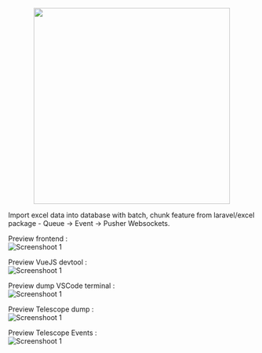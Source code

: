 <p align="center"><img src="https://res.cloudinary.com/dtfbvvkyp/image/upload/v1566331377/laravel-logolockup-cmyk-red.svg" width="400"></p>

Import excel data into database with batch, chunk feature from laravel/excel package - Queue -> Event -> Pusher Websockets.

Preview frontend :\
![Screenshoot 1](https://raw.githubusercontent.com/fajarsulaksono/laravel-excel-import-chunk-queue/master/public/screenshoot/screenshoot-001-frontend-preview.png)

Preview VueJS devtool :\
![Screenshoot 1](https://raw.githubusercontent.com/fajarsulaksono/laravel-excel-import-chunk-queue/master/public/screenshoot/screenshoot-002-vuejs-devtool.png)

Preview dump VSCode terminal :\
![Screenshoot 1](https://raw.githubusercontent.com/fajarsulaksono/laravel-excel-import-chunk-queue/master/public/screenshoot/screenshoot-003-dump-terminal.png)

Preview Telescope dump :\
![Screenshoot 1](https://raw.githubusercontent.com/fajarsulaksono/laravel-excel-import-chunk-queue/master/public/screenshoot/screenshoot-004-dump-telescope-events.png)

Preview Telescope Events :\
![Screenshoot 1](https://raw.githubusercontent.com/fajarsulaksono/laravel-excel-import-chunk-queue/master/public/screenshoot/screenshoot-005-dump-telescope-event-details.png)

